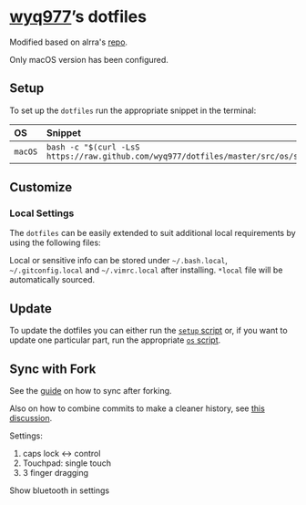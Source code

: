 [wyq977][repo]’s dotfiles
=========================

Modified based on alrra's [repo](https://github.com/alrra/dotfiles).

Only macOS version has been configured.

Setup
-----

To set up the `dotfiles` run the appropriate snippet in the terminal:

| OS | Snippet |
|:---|:---|
| `macOS` | `bash -c "$(curl -LsS https://raw.github.com/wyq977/dotfiles/master/src/os/setup.sh)"` |

Customize
---------

### Local Settings

The `dotfiles` can be easily extended to suit additional local
requirements by using the following files:

Local or sensitive info can be stored
under `~/.bash.local`, `~/.gitconfig.local` and `~/.vimrc.local`
after installing. `*local` file will be automatically sourced.

Update
------

To update the dotfiles you can either run the [`setup` script](src/os/setup.sh)
or, if you want to update one particular part, run the appropriate
[`os` script](src/os).

Sync with Fork
--------------

See the [guide](https://gaohaoyang.github.io/2015/04/12/Syncing-a-fork/)
on how to sync after forking.

Also on how to combine commits to make a cleaner history, see [this discussion](https://stackoverflow.com/questions/2563632/how-can-i-merge-two-commits-into-one-if-i-already-started-rebase).

Settings:

1. caps lock <-> control
2. Touchpad: single touch
3. 3 finger dragging


Show bluetooth in settings

<!-- Link labels: -->

[repo]: https://github.com/wyq977
